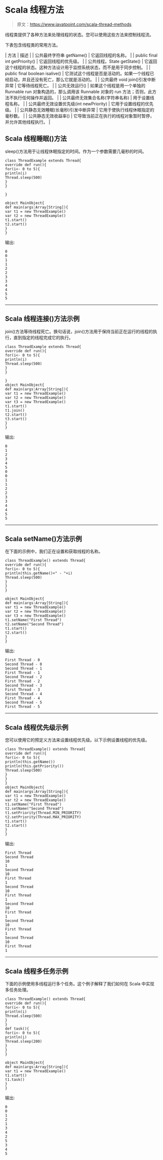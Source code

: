# Scala 线程方法

> 原文：<https://www.javatpoint.com/scala-thread-methods>

线程类提供了各种方法来处理线程的状态。您可以使用这些方法来控制线程流。

下表包含线程类的常用方法。

| 方法 | 描述 |
| 公共最终字符串 getName() | 它返回线程的名称。 |
| public final int getPriority() | 它返回线程的优先级。 |
| 公共线程。State getState() | 它返回这个线程的状态。这种方法设计用于监控系统状态，而不是用于同步控制。 |
| public final boolean isalive() | 它测试这个线程是否是活动的。如果一个线程已经启动，并且还没有死亡，那么它就是活动的。 |
| 公共最终 void join()引发中断异常 | 它等待线程死亡。 |
| 公共无效运行() | 如果这个线程是用一个单独的 Runnable run 对象构造的，那么调用该 Runnable 对象的 run 方法；否则，此方法不执行任何操作并返回。 |
| 公共最终无效集合名称(字符串名称) | 用于设置线程名称。 |
| 公共最终无效设置优先级(int newPriority) | 它用于设置线程的优先级。 |
| 公共静态无效睡眠(长毫秒)引发中断异常 | 它用于使执行线程休眠指定的毫秒数。 |
| 公共静态无效收益率() | 它导致当前正在执行的线程对象暂时暂停，并允许其他线程执行。 |

## Scala 线程睡眠()方法

sleep()方法用于让线程休眠指定的时间。作为一个参数需要几毫秒的时间。

```
class ThreadExample extends Thread{
override def run(){
for(i<- 0 to 5){
println(i)
Thread.sleep(500)
}
}

}

object MainObject{
def main(args:Array[String]){
var t1 = new ThreadExample()
var t2 = new ThreadExample()
t1.start()
t2.start()
}
}

```

输出:

```
0
0
1
1
2
2
3
3
4
4
5
5

```

* * *

## Scala 线程连接()方法示例

join()方法等待线程死亡。换句话说，join()方法用于保持当前正在运行的线程的执行，直到指定的线程完成它的执行。

```
class ThreadExample extends Thread{
override def run(){
for(i<- 0 to 5){
println(i)
Thread.sleep(500)
}
}

}
object MainObject{
def main(args:Array[String]){
var t1 = new ThreadExample()
var t2 = new ThreadExample()
var t3 = new ThreadExample()
t1.start()
t1.join()
t2.start()
t3.start()
}
}

```

输出:

```
0
1
2
3
4
5
0
0
1
1
2
2
3
3
4
4
5
5

```

* * *

## Scala setName()方法示例

在下面的示例中，我们正在设置和获取线程的名称。

```
class ThreadExample() extends Thread{
override def run(){
for(i<- 0 to 5){
println(this.getName()+" - "+i)
Thread.sleep(500)
}
}
}

object MainObject{
def main(args:Array[String]){
var t1 = new ThreadExample()
var t2 = new ThreadExample()
var t3 = new ThreadExample()
t1.setName("First Thread")
t2.setName("Second Thread")
t1.start()
t2.start()
}
}

```

输出:

```
First Thread - 0
Second Thread - 0
Second Thread - 1
First Thread - 1
Second Thread - 2
First Thread - 2
Second Thread - 3
First Thread - 3
Second Thread - 4
First Thread - 4
Second Thread - 5
First Thread - 5

```

* * *

## Scala 线程优先级示例

您可以使用它的预定义方法来设置线程优先级。以下示例设置线程的优先级。

```
class ThreadExample() extends Thread{
override def run(){
for(i<- 0 to 5){
println(this.getName())
println(this.getPriority())
Thread.sleep(500)
}
}
}
object MainObject{
def main(args:Array[String]){
var t1 = new ThreadExample()
var t2 = new ThreadExample()
t1.setName("First Thread")
t2.setName("Second Thread")
t1.setPriority(Thread.MIN_PRIORITY)
t2.setPriority(Thread.MAX_PRIORITY)
t1.start()
t2.start()
}
}

```

输出:

```
First Thread
Second Thread
10
1
Second Thread
10
First Thread
1
Second Thread
10
First Thread
1
Second Thread
10
First Thread
1
Second Thread
10
First Thread
1
Second Thread
10
First Thread
1

```

* * *

## Scala 线程多任务示例

下面的示例使用多线程运行多个任务。这个例子解释了我们如何在 Scala 中实现多任务处理。

```
class ThreadExample() extends Thread{
override def run(){
for(i<- 0 to 5){
println(i)            
Thread.sleep(500)
}
}
def task(){
for(i<- 0 to 5){
println(i)
Thread.sleep(200)
}
}
}

object MainObject{
def main(args:Array[String]){
var t1 = new ThreadExample()
t1.start()
t1.task()         
}
}

```

输出:

```
0
0
1
2
1
3
4
2
5
3
4
5

```